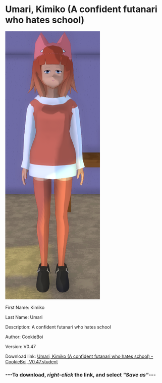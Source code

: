 # Umari, Kimiko (A confident futanari who hates school)

<img src = "https://raw.githubusercontent.com/Arbiter1223/Daigaku-Gurashi-Custom-Students/master/Students/Files/Umari%2C%20Kimiko%20(A%20confident%20futanari%20who%20hates%20school).png">

First Name: Kimiko

Last Name: Umari

Description: A confident futanari who hates school

Author: CookieBoi

Version: V0.47

Download link: <a href="https://raw.githubusercontent.com/Arbiter1223/Daigaku-Gurashi-Custom-Students/master/Students/Files/Umari%2C%20Kimiko%20(A%20confident%20futanari%20who%20hates%20school)%20-%20CookieBoi%2C%20V0.47.student">Umari, Kimiko (A confident futanari who hates school) - CookieBoi, V0.47.student</a>

### ---**To download, _right-click_ the link, and select _"Save as"_**---
